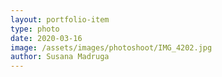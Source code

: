 ```yaml
---
layout: portfolio-item
type: photo
date: 2020-03-16
image: /assets/images/photoshoot/IMG_4202.jpg
author: Susana Madruga
---
```


